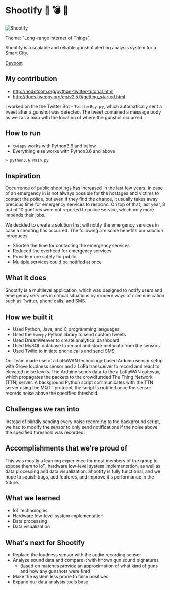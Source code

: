 # Shootify :gun: :bomb: :loudspeaker: 

![Shootify](https://challengepost-s3-challengepost.netdna-ssl.com/photos/production/software_photos/000/605/974/datas/gallery.jpg)

Theme: "Long-range Internet of Things". 

Shootify is a scalable and reliable gunshot alerting analysis system for a Smart City.

[Devpost](https://devpost.com/software/cerobuks)

## My contribution

* http://nodotcom.org/python-twitter-tutorial.html
* http://docs.tweepy.org/en/v3.5.0/getting_started.html

I worked on the the Twitter Bot - `TwitterBoy.py`, which automatically sent a tweet after a gunshot was detected. The tweet contained a message body as well as a map with the location of where the gunshot occurred.

## How to run

* `tweepy` works with Python3.6 and below
* Everything else works with Python3.6 and above

```
> python3.6 Main.py
```

## Inspiration

Occurrence of public shootings has increased in the last few years. In case of an emergency in is not always possible for the hostages and victims to contact the police, but even if they find the chance, it usually takes away precious time for emergency services to respond. On top of that, last year, 8 out of 10 gunfires were not reported to police service, which only more impends their jobs.

We decided to create a solution that will notify the emergency services in case a shooting has occurred. The following are some benefits our solution introduces: 

- Shorten the time for contacting the emergency services
- Reduced the overhead for emergency services
- Provide more safety for public
- Multiple services could be notified at once

## What it does

Shootify is a multilevel application, which was designed to notify users and emergency services in critical situations by modern ways of communication such as Twitter, phone calls, and SMS.

## How we built it

- Used Python, Java, and C programming languages
- Used the `tweepy` Python library to send custom tweets
- Used DreamWeaver to create analytical dashboard
- Used MySQL database to record and store metadata from the sensors
- Used Twilio to initiate phone calls and send SMS

Our team made use of a LoRaWAN technology based Arduino sensor setup with Grove loudness sensor and a LoRa transceiver to record and react to elevated noise levels. The Arduino sends data to the a LoRaWAN gateway, which propagates the packets to the crowdfunded The Thing Network (TTN) server. A background Python script communicates with the TTN server using the MQTT protocol, the script is notified once the sensor records noise above the specified threshold.

## Challenges we ran into

Instead of blindly sending every noise recording to the background script, we had to modify the sensor to only send notifications if the noise above the specified threshold was recorded.

## Accomplishments that we're proud of

This was mostly a learning experience for most members of the group to expose them to IoT, hardware low-level system implementation, as well as data processing and data visualization. Shootify is fully functional, and we hope to squish bugs, add features, and improve it's performance in the future.

## What we learned

- IoT technologies
- Hardware low-level system implementation
- Data processing
- Data visualization

## What's next for Shootify

- Replace the loudness sensor with the audio recording sensor
- Analyze sound data and compare it with known gun sound signatures
    - Based on matches provide an approximation of what kind of guns and how any gunshots were fired
- Make the system less prone to false positives
- Expand our data analysis tools base
